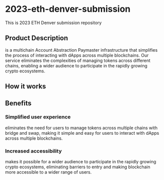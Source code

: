# 2023-eth-denver-submission
This is 2023 ETH Denver submission repository

<Key visual image comes here>

## Product Description

<Service Name> is a multichain Account Abstraction Paymaster infrastructure that simplifies the process of interacting with dApps across multiple blockchains. Our service eliminates the complexities of managing tokens across different chains, enabling a wider audience to participate in the rapidly growing crypto ecosystems.

## How it works

<architecture and why and how comes here>

## Benefits

### Simplified user experience

<Service Name> eliminates the need for users to manage tokens across multiple chains with bridge and swap, making it simple and easy for users to interact with dApps across multiple blockchains.

### Increased accessibility

<Service Name> makes it possible for a wider audience to participate in the rapidly growing crypto ecosystems, eliminating barriers to entry and making blockchain more accessible to a wider range of users.
